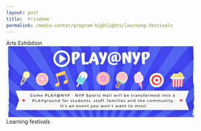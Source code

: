 ```yaml
---
layout: post
title:  Frisebee  
permalink: /media-center/program-highlights/learning-festivals
---
```

Arts Exhibition
![](/images/banners.jpg)
Learning festivals
